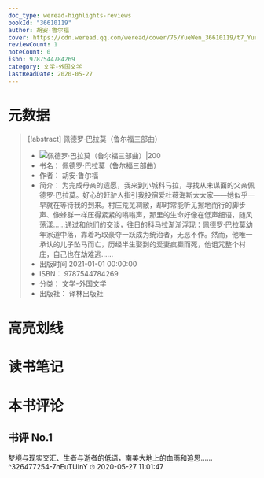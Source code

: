 ```yaml
---
doc_type: weread-highlights-reviews
bookId: "36610119"
author: 胡安·鲁尔福
cover: https://cdn.weread.qq.com/weread/cover/75/YueWen_36610119/t7_YueWen_36610119.jpg
reviewCount: 1
noteCount: 0
isbn: 9787544784269
category: 文学-外国文学
lastReadDate: 2020-05-27
---
```

# 元数据
> [!abstract] 佩德罗·巴拉莫（鲁尔福三部曲）
> - ![ 佩德罗·巴拉莫（鲁尔福三部曲）|200](https://cdn.weread.qq.com/weread/cover/75/YueWen_36610119/t7_YueWen_36610119.jpg)
> - 书名： 佩德罗·巴拉莫（鲁尔福三部曲）
> - 作者： 胡安·鲁尔福
> - 简介： 为完成母亲的遗愿，我来到小城科马拉，寻找从未谋面的父亲佩德罗·巴拉莫。好心的赶驴人指引我投宿爱杜薇海斯太太家——她似乎一早就在等待我的到来。村庄荒芜凋敝，却时常能听见擦地而行的脚步声、像蜂群一样压得紧紧的嗡嗡声，那里的生命好像在低声细语，随风荡漾……通过和他们的交谈，往日的科马拉渐渐浮现：佩德罗·巴拉莫幼年家道中落，靠着巧取豪夺一跃成为统治者，无恶不作。然而，他唯一承认的儿子坠马而亡，历经半生娶到的爱妻疯癫而死，他诅咒整个村庄，自己也在劫难逃……
> - 出版时间 2021-01-01 00:00:00
> - ISBN： 9787544784269
> - 分类： 文学-外国文学
> - 出版社： 译林出版社

# 高亮划线

# 读书笔记

# 本书评论

## 书评 No.1 
梦境与现实交汇、生者与逝者的低语，南美大地上的血雨和追思…… ^326477254-7hEuTUInY
⏱ 2020-05-27 11:01:47
